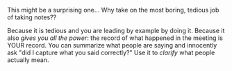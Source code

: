 This might be a surprising one... Why take on the most boring, tedious job of taking notes?? 

Because it is tedious and you are leading by example by doing it.
Because it also _gives you all the power_: the record of what happened in the meeting is YOUR record.
You can summarize what people are saying and innocently ask "did I capture what you said correctly?" Use it to _clarify_ what people actually mean.